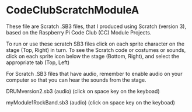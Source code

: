 # CodeClubScratchModuleA
These file are Scratch .SB3 files, that I produced using Scratch (version 3),  based on the Raspberry Pi Code Club (CC) Module Projects.

To run or use these scratch SB3 files click on each sprite character on the stage (Top, Right) in turn. To see the Scratch code or costumes or sounds, click on each sprite icon below the stage (Bottom, Right), and select the appropriate tab (Top, Left)

For Scratch .SB3 files that have audio, remember to enable audio on your computer so that you can hear the sounds from the stage. 

DRUMversion2.sb3  (audio)  (click on space key on the keyboad)

myModule1RockBand.sb3 (audio) (click on space key on the keyboad)
